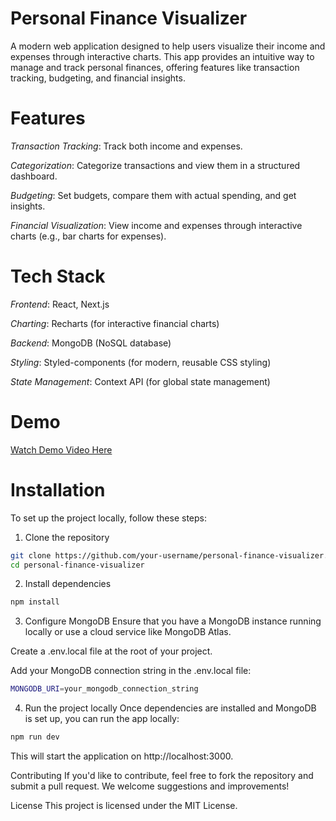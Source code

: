 # Personal Finance Visualizer

A modern web application designed to help users visualize their income and expenses through interactive charts. This app provides an intuitive way to manage and track personal finances, offering features like transaction tracking, budgeting, and financial insights.

# Features

*Transaction Tracking*: Track both income and expenses.

*Categorization*: Categorize transactions and view them in a structured dashboard.

*Budgeting*: Set budgets, compare them with actual spending, and get insights.

*Financial Visualization*: View income and expenses through interactive charts (e.g., bar charts for expenses).

# Tech Stack

*Frontend*: React, Next.js

*Charting*: Recharts (for interactive financial charts)

*Backend*: MongoDB (NoSQL database)

*Styling*: Styled-components (for modern, reusable CSS styling)

*State Management*: Context API (for global state management)

# Demo

[Watch Demo Video Here](https://youtu.be/2ce-ic3RlTU)

# Installation
To set up the project locally, follow these steps:

1. Clone the repository
```bash
git clone https://github.com/your-username/personal-finance-visualizer.git
cd personal-finance-visualizer
```
2. Install dependencies
```bash
npm install
```
3. Configure MongoDB
Ensure that you have a MongoDB instance running locally or use a cloud service like MongoDB Atlas.

Create a .env.local file at the root of your project.

Add your MongoDB connection string in the .env.local file:
```bash
MONGODB_URI=your_mongodb_connection_string
```
4. Run the project locally
Once dependencies are installed and MongoDB is set up, you can run the app locally:

```bash
npm run dev
```
This will start the application on http://localhost:3000.

Contributing
If you'd like to contribute, feel free to fork the repository and submit a pull request. We welcome suggestions and improvements!

License
This project is licensed under the MIT License.
